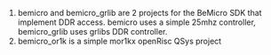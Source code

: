 1. bemicro and bemicro_grlib are 2 projects for the BeMicro SDK that implement DDR access. bemicro uses a simple 25mhz controller, bemicro_grlib uses grlibs DDR controller.
2. bemicro_or1k is a simple mor1kx openRisc QSys project
 
